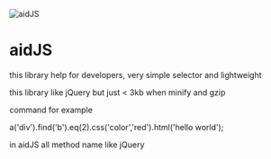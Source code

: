 ![aidJS](http://itten.ir/file/aidjs-logo.jpg)

# aidJS

this library help for developers, very simple selector and lightweight

this library like jQuery but just < 3kb when minify and gzip

command for example

a('div').find('b').eq(2).css('color','red').html('hello world');

in aidJS all method name like jQuery
